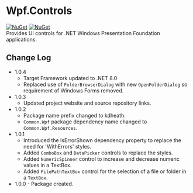 # Wpf.Controls
[![NuGet](https://img.shields.io/nuget/v/kdheath.Wpf.Controls.svg)](https://www.nuget.org/packages/kdheath.Wpf.Controls)
[![NuGet](https://img.shields.io/nuget/dt/kdheath.Wpf.Controls.svg)](https://www.nuget.org/packages/kdheath.Wpf.Controls)\
Provides UI controls for .NET Windows Presentation Foundation applications.

## Change Log
- 1.0.4
  - Target Framework updated to .NET 8.0
  - Replaced use of `FolderBrowserDialog` with new `OpenFolderDialog` so requirement of Windows Forms removed.
- 1.0.3
  - Updated project website and source repository links.
- 1.0.2
  - Package name prefix changed to kdheath.
  - `Common.Wpf` package dependency name changed to `Common.Wpf.Resources`.
- 1.0.1
  - Introduced the IsErrorShown dependency property to replace the need for 'WithErrors' styles.
  - Added `ComboBox` and `DataPicker` controls to replace the styles.
  - Added `NumericSpinner` control to increase and decrease numeric values in a TextBox.
  - Added `FilePathTextBox` control for the selection of a file or folder in a `TextBox`.
- 1.0.0 - Package created.

